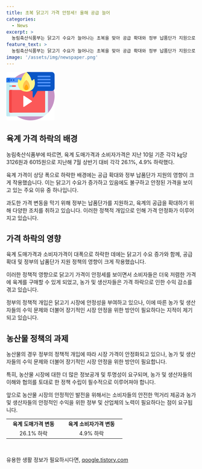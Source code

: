 ```yaml
---
title: 초복 닭고기 가격 안정세! 올해 공급 늘어
categories:
  - News
excerpt: >
  농림축산식품부는 닭고기 수요가 늘어나는 초복을 맞아 공급 확대와 정부 납품단가 지원으로 닭고기 가격 안정을 확인했다. 육계 도매가격과 소비자가격은 지난해 대비 각각 26.1%, 4.9% 하락하며 안정세를 보였고, 삼계탕용 닭고기 가격도 1년 전보다 19.4% 하락했다. 농식품부는 육계 공급을 확대하기 위해 다양한 조치를 취하고 있으며, 닭고기 수급이 안정적으로 유지될 것으로 예상된다.
feature_text: >
  농림축산식품부는 닭고기 수요가 늘어나는 초복을 맞아 공급 확대와 정부 납품단가 지원으로 닭고기 가격 안정을 확인했다. 육계 도매가격과 소비자가격은 지난해 대비 각각 26.1%, 4.9% 하락하며 안정세를 보였고, 삼계탕용 닭고기 가격도 1년 전보다 19.4% 하락했다. 농식품부는 육계 공급을 확대하기 위해 다양한 조치를 취하고 있으며, 닭고기 수급이 안정적으로 유지될 것으로 예상된다.
image: '/assets/img/newspaper.png'
---
```


<p><img src="/assets/img/news.png" alt="rentncar 속보" /></p>

<h2 data-ke-size="size26">육계 가격 하락의 배경</h2>

<p data-ke-size="size16">농림축산식품부에 따르면, 육계 도매가격과 소비자가격은 지난 10일 기준 각각 ㎏당 3126원과 6015원으로 지난해 7월 상반기 대비 각각 26.1%, 4.9% 하락했다.</p> 

<p data-ke-size="size16">육계 가격이 상당 폭으로 하락한 배경에는 공급 확대와 정부 납품단가 지원의 영향이 크게 작용했습니다. 이는 닭고기 수요가 증가하고 있음에도 불구하고 안정된 가격을 보이고 있는 주요 이유 중 하나입니다.</p> 

<p data-ke-size="size16">과도한 가격 변동을 막기 위해 정부는 납품단가를 지원하고, 육계의 공급을 확대하기 위해 다양한 조치를 취하고 있습니다. 이러한 정책적 개입으로 인해 가격 안정화가 이루어지고 있습니다.</p>

<h2 data-ke-size="size26">가격 하락의 영향</h2>

<p data-ke-size="size16">육계 도매가격과 소비자가격이 대폭으로 하락한 데에는 닭고기 수요 증가와 함께, 공급 확대 및 정부의 납품단가 지원 정책의 영향이 크게 작용했습니다.</p> 

<p data-ke-size="size16">이러한 정책적 영향으로 닭고기 가격이 안정세를 보이면서 소비자들은 더욱 저렴한 가격에 육계를 구매할 수 있게 되었고, 농가 및 생산자들은 가격 하락으로 인한 수익 감소를 겪고 있습니다.</p> 

<p data-ke-size="size16">정부의 정책적 개입은 닭고기 시장에 안정성을 부여하고 있으나, 이에 따른 농가 및 생산자들의 수익 문제와 더불어 장기적인 시장 안정을 위한 방안이 필요하다는 지적이 제기되고 있습니다.</p>

<h2 data-ke-size="size26">농산물 정책의 과제</h2>

<p data-ke-size="size16">농산물의 경우 정부의 정책적 개입에 따라 시장 가격이 안정화되고 있으나, 농가 및 생산자들의 수익 문제와 더불어 장기적인 시장 안정을 위한 방안이 필요합니다.</p> 

<p data-ke-size="size16">특히, 농산물 시장에 대한 더 많은 정보공개 및 투명성이 요구되며, 농가 및 생산자들의 이해와 협의를 토대로 한 정책 수립이 필수적으로 이루어져야 합니다.</p> 

<p data-ke-size="size16">앞으로 농산물 시장의 안정적인 발전을 위해서는 소비자들의 안전한 먹거리 제공과 농가 및 생산자들의 안정적인 수익을 위한 정부 및 산업체의 노력이 필요하다는 점이 요구됩니다.</p>

<table>
  <colgroup>
    <col width="144" />
    <col width="164" />
  </colgroup>
  <tbody>
    <tr>
      <td style="text-align: center; height: 17px;"><b>육계 도매가격 변동</b></td>
      <td style="text-align: center; height: 17px;"><b>육계 소비자가격 변동</b></td>
    </tr>
    <tr>
      <td style="text-align: center; height: 17px;">26.1% 하락</td>
      <td style="text-align: center; height: 17px;">4.9% 하락</td>
    </tr>
  </tbody>
</table>

<p data-ke-size="size16">&nbsp;</p>
유용한 생활 정보가 필요하시다면, <a href="https://qoogle.tistory.com" rel="dofollow">qoogle.tistory.com</a>


